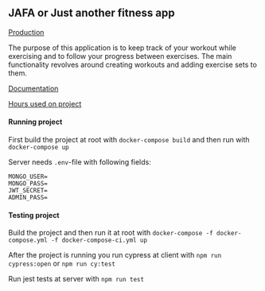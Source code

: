 ## JAFA or Just another fitness app

[Production](https://jafa.ollikh.xyz/)

The purpose of this application is to keep track of your workout while exercising and to follow your progress between exercises. The main functionality revolves around creating workouts and adding exercise sets to them.

[Documentation](https://github.com/ollikehy/jafa/blob/master/documentation/rootdocument.md)

[Hours used on project](https://github.com/ollikehy/jafa/blob/master/documentation/hours.md)


#### Running project

First build the project at root with `docker-compose build` and then run with `docker-compose up`

Server needs `.env`-file with following fields:
```
MONGO_USER=
MONGO_PASS=
JWT_SECRET=
ADMIN_PASS=
```

#### Testing project

Build the project and then run it at root with `docker-compose -f docker-compose.yml -f docker-compose-ci.yml up`

After the project is running you run cypress at client with `npm run cypress:open` or `npm run cy:test`

Run jest tests at server with  `npm run test`
